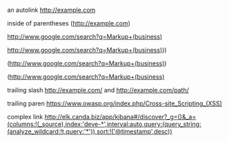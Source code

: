 an autolink http://example.com

inside of parentheses (http://example.com)

http://www.google.com/search?q=Markup+(business)

http://www.google.com/search?q=Markup+(business)))

(http://www.google.com/search?q=Markup+(business))

(http://www.google.com/search?q=Markup+(business)

trailing slash http://example.com/ and http://example.com/path/

trailing paren  https://www.owasp.org/index.php/Cross-site_Scripting_(XSS)

complex link http://elk.canda.biz/app/kibana#/discover?_g=()&_a=(columns:!(_source),index:'deve-*',interval:auto,query:(query_string:(analyze_wildcard:!t,query:'*')),sort:!('@timestamp',desc))